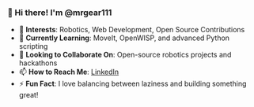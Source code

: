 ### 👋 Hi there! I'm **@mrgear111**

- 👀 **Interests**: Robotics, Web Development, Open Source Contributions  
- 🌱 **Currently Learning**: MoveIt, OpenWISP, and advanced Python scripting  
- 💞️ **Looking to Collaborate On**: Open-source robotics projects and hackathons  
- 📫 **How to Reach Me**: [LinkedIn](https://www.linkedin.com/in/daksh-saini-70a68830a/)  
- ⚡ **Fun Fact**: I love balancing between laziness and building something great!  

